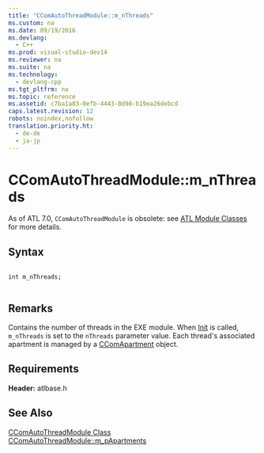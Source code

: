 ```yaml
---
title: "CComAutoThreadModule::m_nThreads"
ms.custom: na
ms.date: 09/19/2016
ms.devlang: 
  - C++
ms.prod: visual-studio-dev14
ms.reviewer: na
ms.suite: na
ms.technology: 
  - devlang-cpp
ms.tgt_pltfrm: na
ms.topic: reference
ms.assetid: c7ba1a83-0efb-4443-8d98-b19ea26debcd
caps.latest.revision: 12
robots: noindex,nofollow
translation.priority.ht: 
  - de-de
  - ja-jp
---
```

# CComAutoThreadModule::m_nThreads
As of ATL 7.0, `CComAutoThreadModule` is obsolete: see [ATL Module Classes](../vs140/ATL-Module-Classes.md) for more details.  
  
## Syntax  
  
```  
  
int m_nThreads;  
  
```  
  
## Remarks  
 Contains the number of threads in the EXE module. When [Init](../vs140/CComAutoThreadModule--Init.md) is called, `m_nThreads` is set to the `nThreads` parameter value. Each thread's associated apartment is managed by a [CComApartment](../vs140/CComApartment-Class.md) object.  
  
## Requirements  
 **Header:** atlbase.h  
  
## See Also  
 [CComAutoThreadModule Class](../vs140/CComAutoThreadModule-Class.md)   
 [CComAutoThreadModule::m_pApartments](../vs140/CComAutoThreadModule--m_pApartments.md)